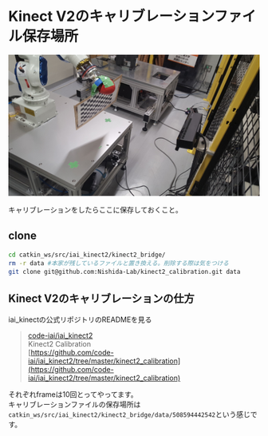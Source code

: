 # Kinect V2のキャリブレーションファイル保存場所
![img](.images/header.jpg)

キャリブレーションをしたらここに保存しておくこと。

## clone 

```bash
cd catkin_ws/src/iai_kinect2/kinect2_bridge/
rm -r data #本家が残しているファイルと置き換える。削除する際は気をつける
git clone git@github.com:Nishida-Lab/kinect2_calibration.git data
```

## Kinect V2のキャリブレーションの仕方
iai_kinectの公式リポジトリのREADMEを見る

> [code-iai/iai_kinect2](https://github.com/code-iai/iai_kinect2)  
> Kinect2 Calibration  
> [https://github.com/code-iai/iai_kinect2/tree/master/kinect2_calibration](https://github.com/code-iai/iai_kinect2/tree/master/kinect2_calibration)

それぞれframeは10回とってやってます。  
キャリブレーションファイルの保存場所は`catkin_ws/src/iai_kinect2/kinect2_bridge/data/508594442542`という感じです。
